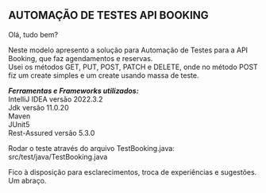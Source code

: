 ## AUTOMAÇÃO DE TESTES API BOOKING


Olá, tudo bem?  

Neste modelo apresento a solução para Automação de Testes para a API Booking, que faz agendamentos e reservas.    
Usei os métodos GET, PUT, POST, PATCH e DELETE, onde no método POST fiz um create simples e um create usando massa de teste.    


***Ferramentas e Frameworks utilizados:***  
IntelliJ IDEA versão 2022.3.2  
Jdk versão 11.0.20  
Maven  
JUnit5  
Rest-Assured versão 5.3.0   



Rodar o teste através do arquivo TestBooking.java:  
    src/test/java/TestBooking.java  
    

Fico à disposição para esclarecimentos, troca de experiências e sugestões.  
Um abraço.  
